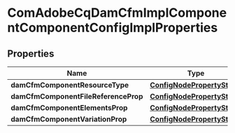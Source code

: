 
# ComAdobeCqDamCfmImplComponentComponentConfigImplProperties

## Properties
Name | Type | Description | Notes
------------ | ------------- | ------------- | -------------
**damCfmComponentResourceType** | [**ConfigNodePropertyString**](ConfigNodePropertyString.md) |  |  [optional]
**damCfmComponentFileReferenceProp** | [**ConfigNodePropertyString**](ConfigNodePropertyString.md) |  |  [optional]
**damCfmComponentElementsProp** | [**ConfigNodePropertyString**](ConfigNodePropertyString.md) |  |  [optional]
**damCfmComponentVariationProp** | [**ConfigNodePropertyString**](ConfigNodePropertyString.md) |  |  [optional]



